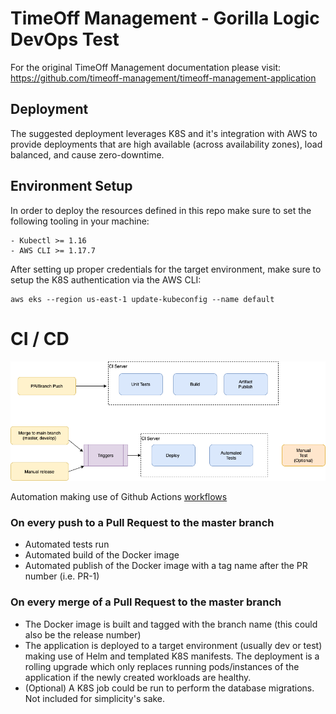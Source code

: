 
# TimeOff Management - Gorilla Logic DevOps Test

For the original TimeOff Management documentation please visit: <a href="https://github.com/timeoff-management/timeoff-management-application">https://github.com/timeoff-management/timeoff-management-application</a>


## Deployment

The suggested deployment leverages K8S and it's integration with AWS to provide deployments that are high available (across availability zones), load balanced, and cause zero-downtime.


## Environment Setup

In order to deploy the resources defined in this repo make sure to set the following tooling in your machine:

```
- Kubectl >= 1.16
- AWS CLI >= 1.17.7
```

After setting up proper credentials for the target environment, make sure to setup the K8S authentication via the AWS CLI:
```
aws eks --region us-east-1 update-kubeconfig --name default
```

# CI / CD

![Image of CI CD](docs/timeoff-CI_CD.png)

Automation making use of Github Actions [workflows](.github/workflows)

### On every push to a Pull Request to the master branch
- Automated tests run
- Automated build of the Docker image
- Automated publish of the Docker image with a tag name after the PR number (i.e. PR-1)


### On every merge of a Pull Request to the master branch
- The Docker image is built and tagged with the branch name (this could also be the release number)
- The application is deployed to a target environment (usually dev or test) making use of Helm and templated K8S manifests. The deployment is a rolling upgrade which  only replaces running pods/instances of the application if the newly created workloads are healthy.
- (Optional) A K8S job could be run to perform the database migrations. Not included for simplicity's sake.

